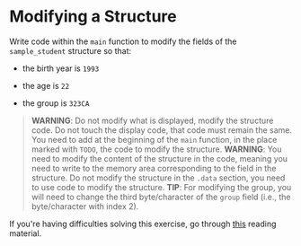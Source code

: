 # Modifying a Structure

Write code within the `main` function to modify the fields of the `sample_student` structure so that:

- the birth year is `1993`

- the age is `22`

- the group is `323CA`

>**WARNING**: Do not modify what is displayed, modify the structure code.
Do not touch the display code, that code must remain the same.
You need to add at the beginning of the `main` function, in the place marked with `TODO`, the code to modify the structure.
>**WARNING**: You need to modify the content of the structure in the code, meaning you need to write to the memory area corresponding to the field in the structure.
Do not modify the structure in the `.data` section, you need to use code to modify the structure.
>**TIP**: For modifying the group, you will need to change the third byte/character of the `group` field (i.e., the byte/character with index 2).

If you're having difficulties solving this exercise, go through [this](../../../reading/README.md) reading material.
